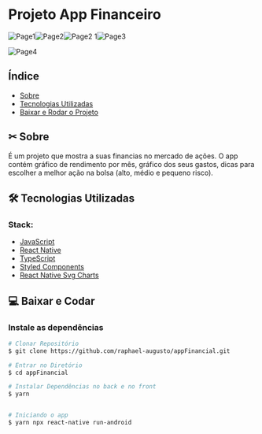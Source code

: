 # Projeto App Financeiro

![Page1](https://user-images.githubusercontent.com/66637194/107721019-59213f00-6cba-11eb-84b5-ddf7acd59621.png)![Page2](https://user-images.githubusercontent.com/66637194/107721073-79e99480-6cba-11eb-9302-62fb386f137a.png)![Page2 1](https://user-images.githubusercontent.com/66637194/107721046-69d1b500-6cba-11eb-9ea6-415d3d245e41.png)![Page3](https://user-images.githubusercontent.com/66637194/107721091-8372fc80-6cba-11eb-96de-60f21e0852b4.png)


![Page4](https://user-images.githubusercontent.com/66637194/107721113-908feb80-6cba-11eb-8a4f-89dbfdd2f13c.png)




## Índice
- [Sobre](#-sobre)
- [Tecnologias Utilizadas](#-tecnologias-utilizadas)
- [Baixar e Rodar o Projeto](#-Baixar-e-Rodar-o-Projeto)




## ✂ Sobre
É um projeto que mostra a suas financias no mercado de ações.
O app contém gráfico de rendimento por mês, gráfico dos seus gastos, dicas para escolher a melhor ação na bolsa (alto, médio e pequeno risco).




## 🛠 Tecnologias Utilizadas

### Stack:

- [JavaScript](https://developer.mozilla.org/pt-BR/docs/Web/JavaScript)
- [React Native](https://reactnative.dev/)
- [TypeScript](https://www.typescriptlang.org/)
- [Styled Components](https://styled-components.com/)
- [React Native Svg Charts](https://github.com/JesperLekland/react-native-svg-charts) 

## 💻 Baixar e Codar 

### Instale as dependências

```bash
# Clonar Repositório
$ git clone https://github.com/raphael-augusto/appFinancial.git

# Entrar no Diretório
$ cd appFinancial

# Instalar Dependências no back e no front
$ yarn


# Iniciando o app
$ yarn npx react-native run-android
